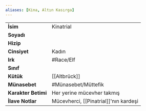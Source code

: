 ```yaml
---  
aliases: [Kina, Altın Kasırga]  
---  
```

|  |  |  
|---|---|  
| **İsim** | Kinatrial|  
| **Soyadı** | |  
| **Hizip** | |  
| **Cinsiyet** | Kadın|  
| **Irk** | #Race/Elf|  
| **Sınıf** | |  
| **Kütük** | [[Altbrück]]|  
| **Münasebet** | #Münasebet/Müttefik|  
| **Karakter Betimi** | Her yerine mücevher takmış|  
| **İlave Notlar** | Mücevherci, [[Pinatrial]]'nın kardeşi|  

